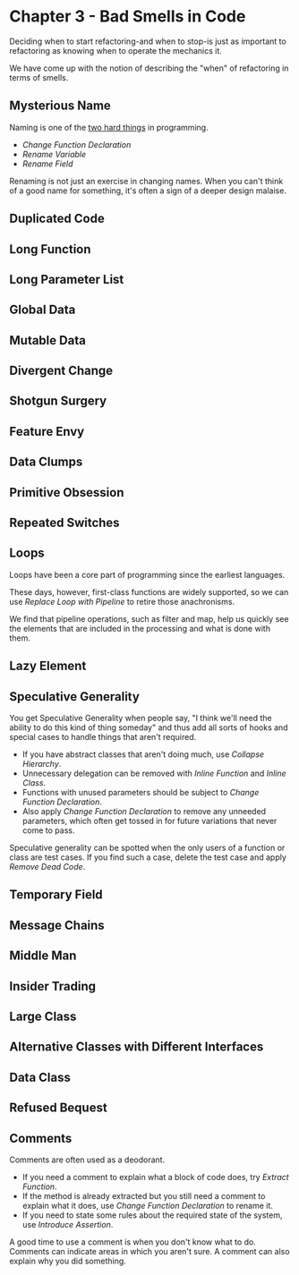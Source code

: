# Chapter 3 - Bad Smells in Code

Deciding when to start refactoring-and when to stop-is just as important to refactoring as knowing when to operate the mechanics it.

We have come up with the notion of describing the "when" of refactoring in terms of smells.

## Mysterious Name

Naming is one of the [two hard things](https://martinfowler.com/bliki/TwoHardThings.html) in programming.

- _Change Function Declaration_
- _Rename Variable_
- _Rename Field_

Renaming is not just an exercise in changing names. When you can't think of a good name for something, it's often a sign of a deeper design malaise.

## Duplicated Code

## Long Function

## Long Parameter List

## Global Data

## Mutable Data

## Divergent Change

## Shotgun Surgery

## Feature Envy

## Data Clumps

## Primitive Obsession

## Repeated Switches

## Loops

Loops have been a core part of programming since the earliest languages.

These days, however, first-class functions are widely supported, so we can use _Replace Loop with Pipeline_ to retire those anachronisms.

We find that pipeline operations, such as filter and map, help us quickly see the elements that are included in the processing and what is done with them.

## Lazy Element

## Speculative Generality

You get Speculative Generality when people say, "I think we'll need the ability to do this kind of thing someday" and thus add all sorts of hooks and special cases to handle things that aren't required.

- If you have abstract classes that aren't doing much, use _Collapse Hierarchy_.
- Unnecessary delegation can be removed with _Inline Function_ and _Inline Class_.
- Functions with unused parameters should be subject to _Change Function Declaration_.
- Also apply _Change Function Declaration_ to remove any unneeded parameters, which often get tossed in for future variations that never come to pass.

Speculative generality can be spotted when the only users of a function or class are test cases. If you find such a case, delete the test case and apply _Remove Dead Code_.

## Temporary Field

## Message Chains

## Middle Man

## Insider Trading

## Large Class

## Alternative Classes with Different Interfaces

## Data Class

## Refused Bequest

## Comments

Comments are often used as a deodorant.

- If you need a comment to explain what a block of code does, try _Extract Function_.
- If the method is already extracted but you still need a comment to explain what it does, use _Change Function Declaration_ to rename it.
- If you need to state some rules about the required state of the system, use _Introduce Assertion_.

A good time to use a comment is when you don't know what to do. Comments can indicate areas in which you aren't sure. A comment can also explain why you did something.
